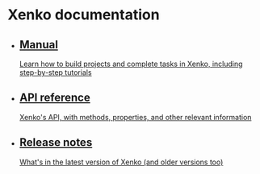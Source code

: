 <style>
	.sideaffix{
		display: none;
	}
</style>

# Xenko documentation
<ul class="documentation_list col-md-5 col-sm-10">
	<li>
		<a href="manual/index.html">
			<h2>
				Manual
			</h2>
			<p>
				Learn how to build projects and complete tasks in Xenko, including step-by-step tutorials
			</p>
		</a>
	</li>
	<li>
		<a href="api/SiliconStudio.Xenko.Engine.yml">
			<h2>
				API reference
			</h2>
			<p>
				Xenko's API, with methods, properties, and other relevant information
			</p>
		</a>
	</li>
	<li>
		<a href="ReleaseNotes/index.html">
			<h2>
				Release notes
			</h2>
			<p>
				What's in the latest version of Xenko (and older versions too)
			</p>
		</a>
	</li>
</ul>
